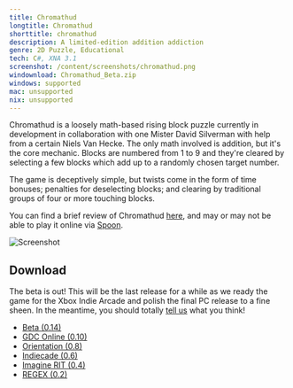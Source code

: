 ```yaml
---
title: Chromathud
longtitle: Chromathud
shorttitle: chromathud
description: A limited-edition addition addiction
genre: 2D Puzzle, Educational
tech: C#, XNA 3.1
screenshot: /content/screenshots/chromathud.png
windownload: Chromathud_Beta.zip
windows: supported
mac: unsupported
nix: unsupported
--- 
```


Chromathud is a loosely math-based rising block puzzle currently in development in collaboration with one Mister David Silverman with help from a certain Niels Van Hecke. The only math involved is addition, but it's the core mechanic. Blocks are numbered from 1 to 9 and they're cleared by selecting a few blocks which add up to a randomly chosen target number. 

The game is deceptively simple, but twists come in the form of time 
bonuses; penalties for deselecting blocks; and clearing by traditional groups 
of four or more touching blocks. 

You can find a brief review of Chromathud [here](http://indiegameschannel.com/wp/2010/12/21/igf-2011-review-chromathud-by-luchenlabs/), and may or may not be able to play it online via [Spoon](http://spoon.net/chromathud).

![Screenshot]($screenshot$ "Screenshot")

## Download ##
The beta is out! This will be the last release for a while as we ready the game for the Xbox Indie Arcade and polish the final PC release to a fine sheen. 
In the meantime, you should totally [tell us](http://twitter.com/neocheez) what you think!

- [Beta (0.14)]($root/downloads/Chromathud_Beta.zip)
- [GDC Online (0.10)]($root/downloads/Chromathud_GDC.zip)
- [Orientation (0.8)]($root/downloads/Chromathud_Orientation.zip)
- [Indiecade (0.6)]($root/downloads/Chromathud_Indiecade.zip)
- [Imagine RIT (0.4)]($root/downloads/Chromathud_Imagine.zip)
- [REGEX (0.2)]($root/downloads/Chromathud_REGEX.zip)
